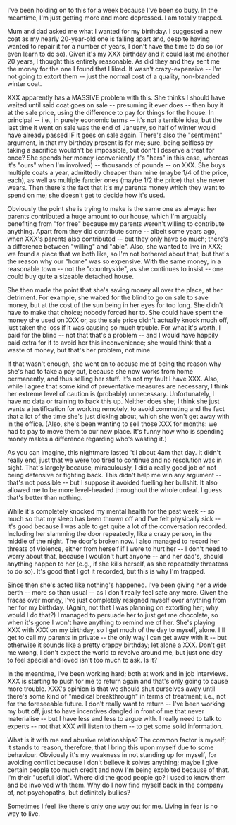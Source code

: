 I've been holding on to this for a week because I've been so busy. In
the meantime, I'm just getting more and more depressed. I am totally
trapped.

Mum and dad asked me what I wanted for my birthday. I suggested a new
coat as my nearly 20-year-old one is falling apart and, despite having
wanted to repair it for a number of years, I don't have the time to do
so (or even learn to do so). Given it's my XXX birthday and it could
last me another 20 years, I thought this entirely reasonable. As did
they and they sent me the money for the one I found that I liked. It
wasn't crazy-expensive -- I'm not going to extort them -- just the
normal cost of a quality, non-branded winter coat.

XXX apparently has a MASSIVE problem with this. She thinks I should have
waited until said coat goes on sale -- presuming it ever does -- then
buy it at the sale price, using the difference to pay for things for the
house. In principal -- i.e., in purely economic terms -- it's not a
terrible idea, but the last time it went on sale was the end of January,
so half of winter would have already passed IF it goes on sale again.
There's also the "sentiment" argument, in that my birthday present is
for me; sure, being selfless by taking a sacrifice wouldn't be
impossible, but don't I deserve a treat for once? She spends her money
(conveniently it's "hers" in this case, whereas it's "ours" when I'm
involved) -- thousands of pounds -- on XXX. She buys multiple coats a
year, admittedly cheaper than mine (maybe 1/4 of the price, each), as
well as multiple fancier ones (maybe 1/2 the price) that she never
wears. Then there's the fact that it's my parents money which they want
to spend on me; she doesn't get to decide how it's used.

Obviously the point she is trying to make is the same one as always: her
parents contributed a huge amount to our house, which I'm arguably
benefiting from "for free" because my parents weren't willing to
contribute anything. Apart from they did contribute some -- albeit some
years ago, when XXX's parents also contributed -- but they only have so
much; there's a difference between "willing" and "able". Also, she
wanted to live in XXX; we found a place that we both like, so I'm not
bothered about that, but that's the reason why our "home" was so
expensive. With the same money, in a reasonable town -- not the
"countryside", as she continues to insist -- one could buy quite a
sizeable detached house.

She then made the point that she's saving money all over the place, at
her detriment. For example, she waited for the blind to go on sale to
save money, but at the cost of the sun being in her eyes for too long.
She didn't have to make that choice; nobody forced her to. She could
have spent the money she used on XXX or, as the sale price didn't
actually knock much off, just taken the loss if it was causing so much
trouble. For what it's worth, I paid for the blind -- not that that's a
problem -- and I would have happily paid extra for it to avoid her this
inconvenience; she would think that a waste of money, but that's her
problem, not mine.

If that wasn't enough, she went on to accuse me of being the reason why
she's had to take a pay cut, because she now works from home
permanently, and thus selling her stuff. It's not my fault I have XXX.
Also, while I agree that some kind of preventative measures are
necessary, I think her extreme level of caution is (probably)
unnecessary. Unfortunately, I have no data or training to back this up.
Neither does she; I think she just wants a justification for working
remotely, to avoid commuting and the fact that a lot of the time she's
just dicking about, which she won't get away with in the office. (Also,
she's been wanting to sell those XXX for months: we had to pay to move
them to our new place. It's funny how who is spending money makes a
difference regarding who's wasting it.)

As you can imagine, this nightmare lasted 'til about 4am that day. It
didn't really end, just that we were too tired to continue and no
resolution was in sight. That's largely because, miraculously, I did a
really good job of not being defensive or fighting back. This didn't
help me win any argument -- that's not possible -- but I suppose it
avoided fuelling her bullshit. It also allowed me to be more
level-headed throughout the whole ordeal. I guess that's better than
nothing.

While it's completely knocked my mental health for the past week -- so
much so that my sleep has been thrown off and I've felt physically sick
-- it's good because I was able to get quite a lot of the conversation
recorded. Including her slamming the door repeatedly, like a crazy
person, in the middle of the night. The door's broken now. I also
managed to record her threats of violence, either from herself if I were
to hurt her -- I don't need to worry about that, because I wouldn't hurt
anyone -- and her dad's, should anything happen to her (e.g., if she
kills herself, as she repeatedly threatens to do so). It's good that I
got it recorded, but this is why I'm trapped.

Since then she's acted like nothing's happened. I've been giving her a
wide berth -- more so than usual -- as I don't really feel safe any
more. Given the fracas over money, I've just completely resigned myself
over anything from her for my birthday. (Again, not that I was planning
on extorting her; why would I do that?) I managed to persuade her to
just get me chocolate, so when it's gone I won't have anything to remind
me of her. She's playing XXX with XXX on my birthday, so I get much of
the day to myself, alone. I'll get to call my parents in private -- the
only way I can get away with it -- but otherwise it sounds like a pretty
crappy birthday; let alone a XXX. Don't get me wrong, I don't expect the
world to revolve around me, but just one day to feel special and loved
isn't too much to ask. Is it?

In the meantime, I've been working hard; both at work and in job
interviews. XXX is starting to push for me to return again and that's
only going to cause more trouble. XXX's opinion is that we should shut
ourselves away until there's some kind of "medical breakthrough" in
terms of treatment; i.e., not for the foreseeable future. I don't really
want to return -- I've been working my butt off, just to have incentives
dangled in front of me that never materialise -- but I have less and
less to argue with. I really need to talk to experts -- not that XXX
will listen to them -- to get some solid information.

What is it with me and abusive relationships? The common factor is
myself; it stands to reason, therefore, that I bring this upon myself
due to some behaviour. Obviously it's my weakness in not standing up for
myself, for avoiding conflict because I don't believe it solves
anything; maybe I give certain people too much credit and now I'm being
exploited because of that. I'm their "useful idiot". Where did the good
people go? I used to know them and be involved with them. Why do I now
find myself back in the company of, not psychopaths, but definitely
bullies?

Sometimes I feel like there's only one way out for me. Living in fear is
no way to live.
